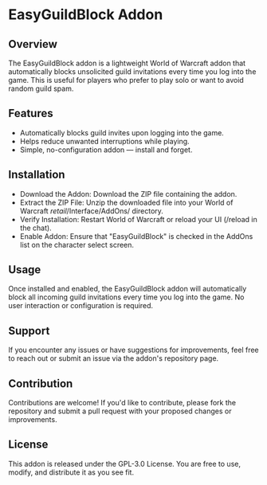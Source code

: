 # EasyGuildBlock Addon

## Overview
The EasyGuildBlock addon is a lightweight World of Warcraft addon that automatically blocks unsolicited guild invitations every time you log into the game. This is useful for players who prefer to play solo or want to avoid random guild spam.

## Features
* Automatically blocks guild invites upon logging into the game.
* Helps reduce unwanted interruptions while playing.
* Simple, no-configuration addon — install and forget.

## Installation
* Download the Addon: Download the ZIP file containing the addon.
* Extract the ZIP File: Unzip the downloaded file into your World of Warcraft _retail_/Interface/AddOns/ directory.
* Verify Installation: Restart World of Warcraft or reload your UI (/reload in the chat).
* Enable Addon: Ensure that "EasyGuildBlock" is checked in the AddOns list on the character select screen.

## Usage
Once installed and enabled, the EasyGuildBlock addon will automatically block all incoming guild invitations every time you log into the game. No user interaction or configuration is required.

## Support
If you encounter any issues or have suggestions for improvements, feel free to reach out or submit an issue via the addon's repository page.

## Contribution
Contributions are welcome! If you'd like to contribute, please fork the repository and submit a pull request with your proposed changes or improvements.

## License
This addon is released under the GPL-3.0 License. You are free to use, modify, and distribute it as you see fit.